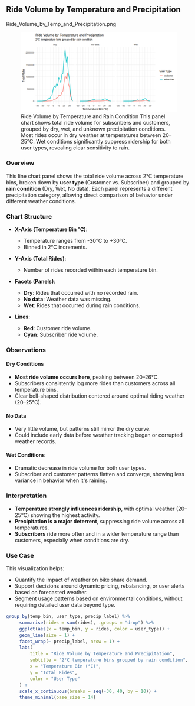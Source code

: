 ## Ride Volume by Temperature and Precipitation

Ride_Volume_by_Temp_and_Precipitation.png
<figure class="float-right">
  <a href="../Ride_Volume_by_Temp_and_Precipitation.png" target="_blank" title="Select image to open full sized chart">
  <img src="../Ride_Volume_by_Temp_and_Precipitation.png" alt="Line chart panel showing total ride volume by temperature bin and precipitation condition (Dry, No data, Wet). Subscriber rides (cyan) consistently exceed customer rides (red), with peak volumes in dry weather around 20–25°C. Wet conditions show sharply reduced volume across both user types.">
  </a>
  <figcaption>
  Ride Volume by Temperature and Rain Condition
This panel chart shows total ride volume for subscribers and customers, grouped by dry, wet, and unknown precipitation conditions. Most rides occur in dry weather at temperatures between 20–25°C. Wet conditions significantly suppress ridership for both user types, revealing clear sensitivity to rain.
  </figcaption>
</figure>



### Overview
This line chart panel shows the total ride volume across 2°C temperature bins, broken down by **user type** (Customer vs. Subscriber) and grouped by **rain condition** (Dry, Wet, No data). Each panel represents a different precipitation category, allowing direct comparison of behavior under different weather conditions.

### Chart Structure

- **X-Axis (Temperature Bin °C)**:
  - Temperature ranges from -30°C to +30°C.
  - Binned in 2°C increments.

- **Y-Axis (Total Rides)**:
  - Number of rides recorded within each temperature bin.

- **Facets (Panels)**:
  - **Dry**: Rides that occurred with no recorded rain.
  - **No data**: Weather data was missing.
  - **Wet**: Rides that occurred during rain conditions.

- **Lines**:
  - **Red**: Customer ride volume.
  - **Cyan**: Subscriber ride volume.

### Observations

#### Dry Conditions
- **Most ride volume occurs here**, peaking between 20–26°C.
- Subscribers consistently log more rides than customers across all temperature bins.
- Clear bell-shaped distribution centered around optimal riding weather (20–25°C).

#### No Data
- Very little volume, but patterns still mirror the dry curve.
- Could include early data before weather tracking began or corrupted weather records.

#### Wet Conditions
- Dramatic decrease in ride volume for both user types.
- Subscriber and customer patterns flatten and converge, showing less variance in behavior when it's raining.

### Interpretation

- **Temperature strongly influences ridership**, with optimal weather (20–25°C) showing the highest activity.
- **Precipitation is a major deterrent**, suppressing ride volume across all temperatures.
- **Subscribers** ride more often and in a wider temperature range than customers, especially when conditions are dry.

### Use Case

This visualization helps:
- Quantify the impact of weather on bike share demand.
- Support decisions around dynamic pricing, rebalancing, or user alerts based on forecasted weather.
- Segment usage patterns based on environmental conditions, without requiring detailed user data beyond type.


```R
group_by(temp_bin, user_type, precip_label) %>%
     summarise(rides = sum(rides), .groups = "drop") %>%
     ggplot(aes(x = temp_bin, y = rides, color = user_type)) +
     geom_line(size = 1) +
     facet_wrap(~ precip_label, nrow = 1) +
     labs(
         title = "Ride Volume by Temperature and Precipitation",
         subtitle = "2°C temperature bins grouped by rain condition",
         x = "Temperature Bin (°C)",
         y = "Total Rides",
         color = "User Type"
     ) +
     scale_x_continuous(breaks = seq(-30, 40, by = 10)) +
     theme_minimal(base_size = 14)
```
